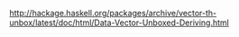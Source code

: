 <http://hackage.haskell.org/packages/archive/vector-th-unbox/latest/doc/html/Data-Vector-Unboxed-Deriving.html>
